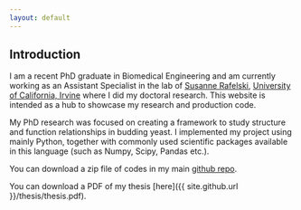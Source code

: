 ```yaml
---
layout: default
---
```

## Introduction ##

I am a recent PhD graduate in Biomedical Engineering and am currently working as an Assistant Specialist in the lab of [Susanne Rafelski](http://www.rafelski.com/susanne/Home.html), [University of California, Irvine](http://uci.edu) where I did my doctoral research. This website is intended as a hub to showcase my research and production code.

My PhD research was focused on creating a framework to study structure and function relationships in budding yeast. I implemented my project using mainly Python, together with commonly used scientific packages available in this language (such as Numpy, Scipy, Pandas etc.).  

You can download a zip file of codes in my main [github repo](https://github.com/moosekaka/sweepython).

You can download a PDF of my thesis [here]({{ site.github.url }}/thesis/thesis.pdf).



